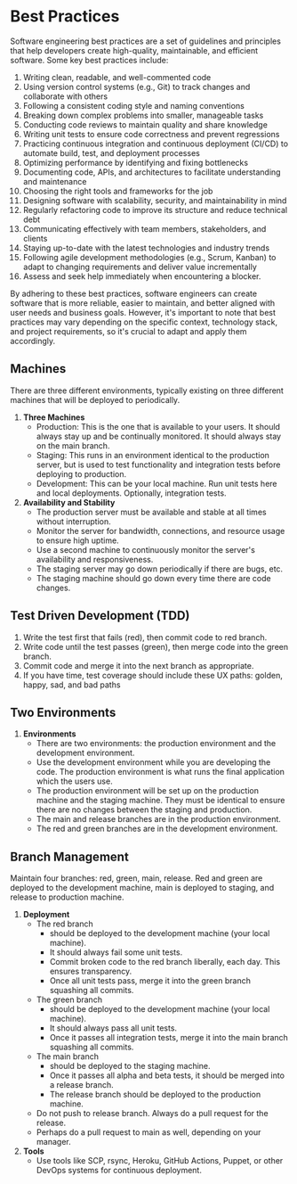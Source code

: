 # Best Practices

Software engineering best practices are a set of guidelines and principles that help developers create high-quality, maintainable, and efficient software. Some key best practices include:

1. Writing clean, readable, and well-commented code
2. Using version control systems (e.g., Git) to track changes and collaborate with others
3. Following a consistent coding style and naming conventions
4. Breaking down complex problems into smaller, manageable tasks
5. Conducting code reviews to maintain quality and share knowledge
6. Writing unit tests to ensure code correctness and prevent regressions
7. Practicing continuous integration and continuous deployment (CI/CD) to automate build, test, and deployment processes
8. Optimizing performance by identifying and fixing bottlenecks
9. Documenting code, APIs, and architectures to facilitate understanding and maintenance
10. Choosing the right tools and frameworks for the job
11. Designing software with scalability, security, and maintainability in mind
12. Regularly refactoring code to improve its structure and reduce technical debt
13. Communicating effectively with team members, stakeholders, and clients
14. Staying up-to-date with the latest technologies and industry trends
15. Following agile development methodologies (e.g., Scrum, Kanban) to adapt to changing requirements and deliver value incrementally
16. Assess and seek help immediately when encountering a blocker.

By adhering to these best practices, software engineers can create software that is more reliable, easier to maintain, and better aligned with user needs and business goals. However, it's important to note that best practices may vary depending on the specific context, technology stack, and project requirements, so it's crucial to adapt and apply them accordingly.

## Machines

There are three different environments, typically existing on three different machines that will be deployed to periodically.

1. **Three Machines**
   - Production: This is the one that is available to your users. It should always stay up and be continually monitored. It should always stay on the main branch.
   - Staging: This runs in an environment identical to the production server, but is used to test functionality and integration tests before deploying to production.
   - Development: This can be your local machine. Run unit tests here and local deployments. Optionally, integration tests.
2. **Availability and Stability**
   - The production server must be available and stable at all times without interruption.
   - Monitor the server for bandwidth, connections, and resource usage to ensure high uptime.
   - Use a second machine to continuously monitor the server's availability and responsiveness.
   - The staging server may go down periodically if there are bugs, etc.
   - The staging machine should go down every time there are code changes.

## Test Driven Development (TDD)
1. Write the test first that fails (red), then commit code to red branch.
2. Write code until the test passes (green), then merge code into the green branch.
3. Commit code and merge it into the next branch as appropriate.
4. If you have time, test coverage should include these UX paths: golden, happy, sad, and bad paths

## Two Environments
1. **Environments**
   - There are two environments: the production environment and the development environment.
   - Use the development environment while you are developing the code. The production environment is what runs the final application which the users use.
   - The production environment will be set up on the production machine and the staging machine. They must be identical to ensure there are no changes between the staging and production.
   - The main and release branches are in the production environment.
   - The red and green branches are in the development environment.

## Branch Management
Maintain four branches: red, green, main, release. Red and green are deployed to the development machine, main is deployed to staging, and release to production machine.

1. **Deployment**
   - The red branch
      - should be deployed to the development machine (your local machine).
      - It should always fail some unit tests.
      - Commit broken code to the red branch liberally, each day. This ensures transparency.
      - Once all unit tests pass, merge it into the green branch squashing all commits.
   - The green branch
      - should be deployed to the development machine (your local machine).
      - It should always pass all unit tests.
      - Once it passes all integration tests, merge it into the main branch squashing all commits.
   - The main branch
      - should be deployed to the staging machine.
      - Once it passes all alpha and beta tests, it should be merged into a release branch.
      - The release branch should be deployed to the production machine.
   - Do not push to release branch. Always do a pull request for the release.
   - Perhaps do a pull request to main as well, depending on your manager.
2. **Tools**
   - Use tools like SCP, rsync, Heroku, GitHub Actions, Puppet, or other DevOps systems for continuous deployment.

